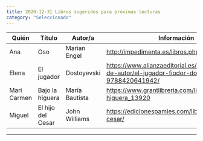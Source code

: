```yaml
---
title: 2020-12-31 Libros sugeridos para próximas lecturas
category: "Seleccionado"
---
```

Quién  | Título  | Autor/a | Información |
------ | ------- | ------- | ----------- |
Ana | Oso | Marian Engel | http://impedimenta.es/libros.php/oso |
Elena | El jugador | Dostoyevski | https://www.alianzaeditorial.es/libro/bibliotecas-de-autor/el-jugador-fiodor-dostoyevski-9788420641942/ |
Mari Carmen | Bajo la higuera | María Bautista | https://www.grantlibreria.com/libro/bajo-la-higuera_13920 |
Miguel | El hijo del Cesar | John Williams | https://edicionespamies.com/libros/el-hijo-de-cesar/ |
***
